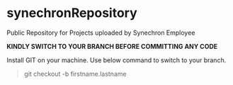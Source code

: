 # synechronRepository
Public Repository for Projects uploaded by Synechron Employee

**KINDLY SWITCH TO YOUR BRANCH BEFORE COMMITTING ANY CODE**

Install GIT on your machine.
Use below command to switch to your branch.
> git checkout -b firstname.lastname
